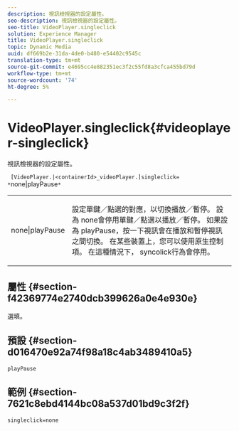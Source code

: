 ```yaml
---
description: 視訊檢視器的設定屬性。
seo-description: 視訊檢視器的設定屬性。
seo-title: VideoPlayer.singleclick
solution: Experience Manager
title: VideoPlayer.singleclick
topic: Dynamic Media
uuid: df669b2e-31da-4de0-b480-e54402c9545c
translation-type: tm+mt
source-git-commit: e4695cc4e882351ec3f2c55fd8a3cfca455bd79d
workflow-type: tm+mt
source-wordcount: '74'
ht-degree: 5%

---
```



# VideoPlayer.singleclick{#videoplayer-singleclick}

視訊檢視器的設定屬性。

` [VideoPlayer.|<containerId>_videoPlayer.]singleclick= *`none|playPause`*`

<table id="table_C616483932C2482CA9794DDD7313FD7C"> 
 <tbody> 
  <tr> 
   <td colname="col1"> <p> <span class="codeph"> <span class="varname"> none|playPause</span> </span> </p> </td> 
   <td colname="col2"> <p> 設定單鍵／點選的對應，以切換播放／暫停。 設為<span class="codeph"> none</span>會停用單鍵／點選以播放／暫停。 如果設為<span class="codeph"> playPause</span>，按一下視訊會在播放和暫停視訊之間切換。 在某些裝置上，您可以使用原生控制項。 在這種情況下，<span class="codeph"> syncolick</span>行為會停用。 </p> </td> 
  </tr> 
 </tbody> 
</table>

## 屬性 {#section-f42369774e2740dcb399626a0e4e930e}

選填。

## 預設 {#section-d016470e92a74f98a18c4ab3489410a5}

`playPause`

## 範例 {#section-7621c8ebd4144bc08a537d01bd9c3f2f}

```
singleclick=none
```

